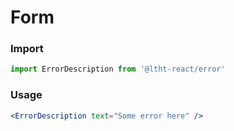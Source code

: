 # Form

<!-- STORY -->

### Import

```js
import ErrorDescription from '@ltht-react/error'
```

### Usage

```jsx
<ErrorDescription text="Some error here" />
```
